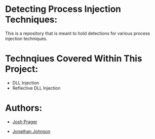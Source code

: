 # Detecting Process Injection Techniques:
This is a repository that is meant to hold detections for various process injection techniques.



# Technqiues Covered Within This Project:
* DLL Injection
* Reflective DLL Injection


# Authors:
* [Josh Prager](https://twitter.com/Praga_Prag)

* [Jonathan Johnson](https://twitter.com/jsecurity101)
